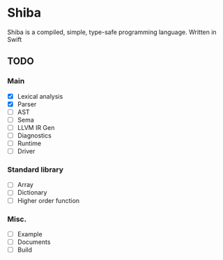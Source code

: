 # Shiba
Shiba is a compiled, simple, type-safe programming language. Written in Swift

## TODO

### Main
- [x] Lexical analysis
- [x] Parser
- [ ] AST
- [ ] Sema
- [ ] LLVM IR Gen
- [ ] Diagnostics
- [ ] Runtime
- [ ] Driver

### Standard library
- [ ] Array
- [ ] Dictionary
- [ ] Higher order function

### Misc.
- [ ] Example
- [ ] Documents
- [ ] Build
